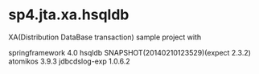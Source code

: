 sp4.jta.xa.hsqldb
=================

XA(Distribution DataBase transaction) sample project with 

springframework 4.0
hsqldb SNAPSHOT(20140210123529)(expect 2.3.2)
atomikos 3.9.3
jdbcdslog-exp 1.0.6.2
